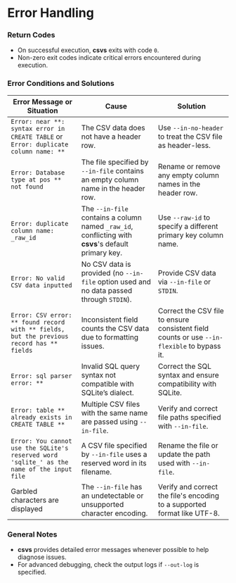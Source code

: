# Error Handling

### Return Codes
- On successful execution, **csvs** exits with code `0`.
- Non-zero exit codes indicate critical errors encountered during execution.

### Error Conditions and Solutions
| Error Message or Situation                                                                  | Cause                                                                                               | Solution                                                                                    |
|---------------------------------------------------------------------------------------------|-----------------------------------------------------------------------------------------------------|---------------------------------------------------------------------------------------------|
| `Error: near **: syntax error in CREATE TABLE` or `Error: duplicate column name: **`        | The CSV data does not have a header row.                                                            | Use `--in-no-header` to treat the CSV file as header-less.                                  |
| `Error: Database type at pos ** not found`                                                  | The file specified by `--in-file` contains an empty column name in the header row.                  | Rename or remove any empty column names in the header row.                                  |
| `Error: duplicate column name: _raw_id`                                                     | The `--in-file` contains a column named `_raw_id`, conflicting with **csvs**'s default primary key. | Use `--raw-id` to specify a different primary key column name.                              |
| `Error: No valid CSV data inputted`                                                         | No CSV data is provided (no `--in-file` option used and no data passed through `STDIN`).            | Provide CSV data via `--in-file` or `STDIN`.                                                |
| `Error: CSV error: ** found record with ** fields, but the previous record has ** fields`   | Inconsistent field counts the CSV data due to formatting issues.                                    | Correct the CSV file to ensure consistent field counts or use `--in-flexible` to bypass it. |
| `Error: sql parser error: **`                                                               | Invalid SQL query syntax not compatible with SQLite’s dialect.                                      | Correct the SQL syntax and ensure compatibility with SQLite.                                |
| `Error: table ** already exists in CREATE TABLE **`                                         | Multiple CSV files with the same name are passed using `--in-file`.                                 | Verify and correct file paths specified with `--in-file`.                                   |
| `Error: You cannot use the SQLite's reserved word 'sqlite_' as the name of the input file`  | A CSV file specified by `--in-file` uses a reserved word in its filename.                           | Rename the file or update the path used with `--in-file`.                                   |
| Garbled characters are displayed                                                            | The `--in-file` has an undetectable or unsupported character encoding.                              | Verify and correct the file's encoding to a supported format like UTF-8.                    |

### General Notes
- **csvs** provides detailed error messages whenever possible to help diagnose issues.
- For advanced debugging, check the output logs if `--out-log` is specified.
